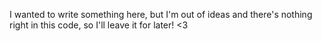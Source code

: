 I wanted to write something here, 
but I'm out of ideas and there's nothing 
right in this code, so I'll leave it for later! 
<3
